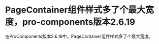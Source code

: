 # PageContainer组件样式多了个最大宽度，pro-components版本2.6.19

在ProComponents版本2.6.19中，PageContainer组件样式多了个最大宽度。
